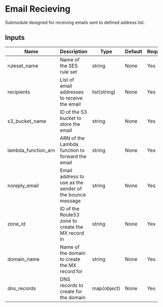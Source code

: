 # Email Recieving
Submodule designed for receiving emails sent to defined address list.

## Inputs

| Name                | Description                                              | Type         | Default | Required |
| ------------------- | -------------------------------------------------------- | ------------ | ------- | -------- |
| ruleset_name        | Name of the SES rule set                                 | string       | None    | Yes      |
| recipients          | List of email addresses to receive the email             | list(string) | None    | Yes      |
| s3_bucket_name      | ID of the S3 bucket to store the email                   | string       | None    | Yes      |
| lambda_function_arn | ARN of the Lambda function to forward the email          | string       | None    | Yes      |
| noreply_email       | Email address to use as the sender of the bounce message | string       | None    | Yes      |
| zone_id             | ID of the Route53 zone to create the MX record in        | string       | None    | Yes      |
| domain_name         | Name of the domain to create the MX record for           | string       | None    | Yes      |
| dns_records         | DNS records to create for the domain                     | map(object)  | None    | Yes      |
